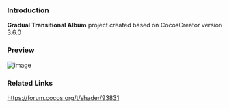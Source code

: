 ### Introduction
**Gradual Transitional Album** project created based on CocosCreator version 3.6.0

### Preview
![image](../../../gif/202202/2022022408.gif)

### Related Links
https://forum.cocos.org/t/shader/93831